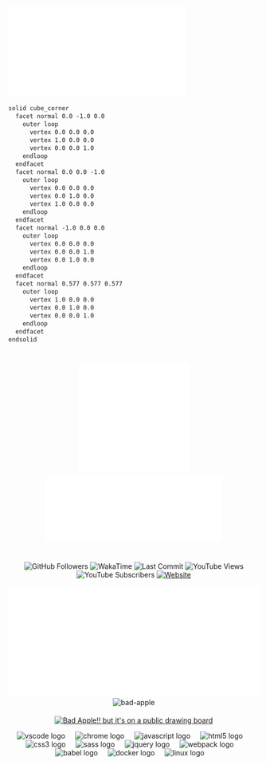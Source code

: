 <!-- ############################################# -->
<!-- Links -->

<!-- 
  Quick access to profile graphs: https://profile-readme-generator.com/
  Shields: https://shields.io/
  YouTube Cards: https://github.com/DenverCoder1/github-readme-youtube-cards#basic-usage
  UTF8 Art: http://aa.en.utf8art.com/
  ASCII Art: https://www.asciiart.eu/
  ASCII Banners: https://patorjk.com/software/taag/
  Unicode Characters: https://www.amp-what.com/
  Braille Art: https://emojicombos.com/
  Spaces: https://jkorpela.fi/chars/spaces.html
  Color for SVG artworks: #6C757D / #F8F9FA
-->

<!-- .mp4 to .gif: ffmpeg -i input.mp4 -vf "fps=10,scale=320:-1:flags=lanczos,split[s0][s1];[s0]palettegen[p];[s1][p]paletteuse" -loop 0 output.gif >

<!-- ############################################# -->
<!-- Background -->
<div>
  <img width="355" src="./.meta/background.svg" alt="header"  />
</div>

<!-- ############################################# -->
<!-- Header -->

```stl
solid cube_corner
  facet normal 0.0 -1.0 0.0
    outer loop
      vertex 0.0 0.0 0.0
      vertex 1.0 0.0 0.0
      vertex 0.0 0.0 1.0
    endloop
  endfacet
  facet normal 0.0 0.0 -1.0
    outer loop
      vertex 0.0 0.0 0.0
      vertex 0.0 1.0 0.0
      vertex 1.0 0.0 0.0
    endloop
  endfacet
  facet normal -1.0 0.0 0.0
    outer loop
      vertex 0.0 0.0 0.0
      vertex 0.0 0.0 1.0
      vertex 0.0 1.0 0.0
    endloop
  endfacet
  facet normal 0.577 0.577 0.577
    outer loop
      vertex 1.0 0.0 0.0
      vertex 0.0 1.0 0.0
      vertex 0.0 0.0 1.0
    endloop
  endfacet
endsolid
```
<h1 align="center">
  <img width="222" src="./.meta/art-header.svg" alt="art-header" />
  <img width="355" src="./.meta/header.svg" alt="header"  />
</h1>

<!--  ############################################# -->
<div style="max-width: 760px; display: flex; flex-direction: column; align-items: center; margin: 0 auto;">
<!--  ############################################# -->
<!-- Shields -->

<div align="center">

  ![GitHub Followers][github-followers]
    ![WakaTime][wakatime]
    ![Last Commit][github-last-commit]
    ![YouTube Views][yt-views]
    ![YouTube Subscribers][yt-subs]
    [![Website][website-badge]](https://nlobby4.org)
</div>

<!--  ############################################# -->
<!-- Main Area -->

<div align="center">
  <div style="isplay: flex; flex-direction: row; align-items: flex-start; margin: 0 auto; margin-bottom: 5px; flex-wrap: wrap;">
    <img src="./.meta/description.svg" height="222px" width="533" alt="description" />
    <img src="./.meta/bad-apple.gif" height="222px" alt="bad-apple" />
  </div>
</div>

<!-- ############################################# -->
<!-- YouTube Video Section -->

<div align="center">

  <!-- BEGIN YOUTUBE-CARDS -->
  [![Bad Apple!! but it's on a public drawing board](https://ytcards.demolab.com/?id=GKq6WVmKizg&title=Bad+Apple%21%21+but+it%27s+on+a+public+drawing+board&lang=en&timestamp=1733980918&background_color=%230d1117&title_color=%23ffffff&stats_color=%23dedede&max_title_lines=1&width=250&border_radius=5 "Bad Apple!! but it's on a public drawing board")](https://www.youtube.com/watch?v=GKq6WVmKizg)
  <!-- END YOUTUBE-CARDS -->
</div>

<!-- ############################################# -->
<!-- Badges -->

<div align="center" style="display: flex; flex-direction: column;">
  <div align="center">
    <img src="https://cdn.jsdelivr.net/gh/devicons/devicon/icons/vscode/vscode-original.svg" height="40" alt="vscode logo" />
    <img width="12" />
    <img src="https://cdn.jsdelivr.net/gh/devicons/devicon/icons/chrome/chrome-original.svg" height="40" alt="chrome logo" />
    <img width="12" />
    <img src="https://cdn.jsdelivr.net/gh/devicons/devicon/icons/javascript/javascript-original.svg" height="40" alt="javascript logo" />
    <img width="12" />
    <img src="https://cdn.jsdelivr.net/gh/devicons/devicon/icons/html5/html5-original.svg" height="40" alt="html5 logo" />
    <img width="12" />
    <img src="https://cdn.jsdelivr.net/gh/devicons/devicon/icons/css3/css3-original.svg" height="40" alt="css3 logo" />
    <img width="12" />
    <img src="https://cdn.jsdelivr.net/gh/devicons/devicon/icons/sass/sass-original.svg" height="40" alt="sass logo" />
    <img width="12" />
    <img src="https://cdn.jsdelivr.net/gh/devicons/devicon/icons/jquery/jquery-original.svg" height="40" alt="jquery logo" />
    <img width="12" />
    <img src="https://cdn.jsdelivr.net/gh/devicons/devicon/icons/webpack/webpack-original.svg" height="40" alt="webpack logo" />
    <img width="12" />
    <img src="https://cdn.jsdelivr.net/gh/devicons/devicon/icons/babel/babel-original.svg" height="40" alt="babel logo" />
    <img width="12" />
    <img src="https://cdn.jsdelivr.net/gh/devicons/devicon/icons/docker/docker-original.svg" height="40" alt="docker logo" />
        <img width="12" />
    <img src="https://cdn.jsdelivr.net/gh/devicons/devicon/icons/linux/linux-original.svg" height="40" alt="linux logo" />
    <img width="12" />
  </div>
</div>

<!-- ############################################# -->
</div>
<!-- ############################################# -->
<!-- References -->

[github-followers]: https://img.shields.io/github/followers/exquz3me?label=Followers&style=flat
[wakatime]: https://wakatime.com/badge/user/163d6b45-39a7-4e5d-8c76-362e0ac68725.svg
[github-last-commit]: https://img.shields.io/github/last-commit/exquz3me/exquz3me?logo=refinedgithub&logoColor=white
[yt-views]: https://img.shields.io/youtube/channel/views/UCM217JhNPpu5J4iMsc8WD1g?style=flat&logo=youtube
[yt-subs]: https://img.shields.io/youtube/channel/subscribers/UCM217JhNPpu5J4iMsc8WD1g?style=flat&logo=youtube
[website-badge]: https://img.shields.io/website?url=https%3A%2F%2Fnlobby4.org&style=flat&logo=porkbun&logoColor=white
